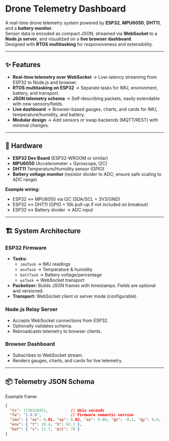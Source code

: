 # Drone Telemetry Dashboard

A real-time drone telemetry system powered by **ESP32**, **MPU6050**, **DHT11**, and a **battery monitor**.  
Sensor data is encoded as compact JSON, streamed via **WebSocket** to a **Node.js server**, and visualized on a **live browser dashboard**.  
Designed with **RTOS multitasking** for responsiveness and extensibility.

---

## ✨ Features
- **Real-time telemetry over WebSocket** → Low-latency streaming from ESP32 to Node.js and browser.  
- **RTOS multitasking on ESP32** → Separate tasks for IMU, environment, battery, and transport.  
- **JSON telemetry schema** → Self-describing packets, easily extendable with new sensors/fields.  
- **Live dashboard** → Browser-based gauges, charts, and cards for IMU, temperature/humidity, and battery.  
- **Modular design** → Add sensors or swap backends (MQTT/REST) with minimal changes.  

---

## 🔧 Hardware
- **ESP32 Dev Board** (ESP32-WROOM or similar)  
- **MPU6050** (Accelerometer + Gyroscope, I2C)  
- **DHT11** Temperature/Humidity sensor (GPIO)  
- **Battery voltage monitor** (resistor divider to ADC; ensure safe scaling to ADC range)  

**Example wiring:**
- ESP32 ↔ MPU6050 via I2C (SDA/SCL + 3V3/GND)  
- ESP32 ↔ DHT11 (GPIO + 10k pull-up if not included on breakout)  
- ESP32 ↔ Battery divider → ADC input  

---

## 🏗️ System Architecture

### ESP32 Firmware
- **Tasks:**  
  - `imuTask` → IMU readings  
  - `envTask` → Temperature & humidity  
  - `battTask` → Battery voltage/percentage  
  - `wsTask` → WebSocket transport  
- **Packetizer:** Builds JSON frames with timestamps. Fields are optional and versioned.  
- **Transport:** WebSocket client or server mode (configurable).  

### Node.js Relay Server
- Accepts WebSocket connections from ESP32.  
- Optionally validates schema.  
- Rebroadcasts telemetry to browser clients.  

### Browser Dashboard
- Subscribes to WebSocket stream.  
- Renders gauges, charts, and cards for live telemetry.  

---

## 📦 Telemetry JSON Schema
Example frame:
```json
{
  "ts": 1736328451,          // Unix seconds
  "fw": "1.0.0",             // Firmware semantic version
  "imu": { "ax": 0.01, "ay": 0.02, "az": 9.80, "gx": -0.1, "gy": 0.0, "gz": 0.2 },
  "env": { "t": 29.4, "h": 62.1 },
  "bat": { "v": 11.7, "pct": 78 }
}
